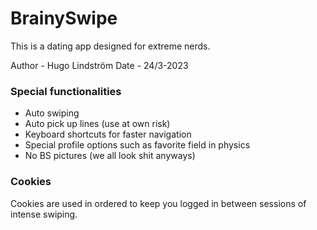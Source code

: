 # BrainySwipe

This is a dating app designed for extreme nerds.

Author - Hugo Lindström
Date - 24/3-2023

### Special functionalities

* Auto swiping
* Auto pick up lines (use at own risk)
* Keyboard shortcuts for faster navigation
* Special profile options such as favorite field in physics
* No BS pictures (we all look shit anyways)

### Cookies
Cookies are used in ordered to keep you logged in between sessions of intense swiping.
